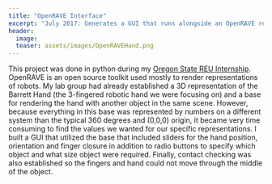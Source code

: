 ```yaml
---
title: "OpenRAVE Interface"
excerpt: "July 2017: Generates a GUI that runs alongside an OpenRAVE rendering to allow easier adjustments."
header:
  image: 
  teaser: assets/images/OpenRAVEHand.png
---
```


This project was done in python during my [Oregon State REU Internship](https://vlthrasher.github.io/work/01OSU/).  OpenRAVE is an open source toolkit used mostly to render representations of robots.  My lab group had already established a 3D representation of the Barrett Hand (the 3-fingered robotic hand we were focusing on) and a base for rendering the hand with another object in the same scene.  However, because everything in this base was represented by numbers on a different system than the typical 360 degrees and (0,0,0) origin, it became very time consuming to find the values we wanted for our specific representations.  I built a GUI that utilized the base that included sliders for the hand position, orientation and finger closure in addition to radio buttons to specify which object and what size object were required.  Finally, contact checking was also established so the fingers and hand could not move through the middle of the object.
